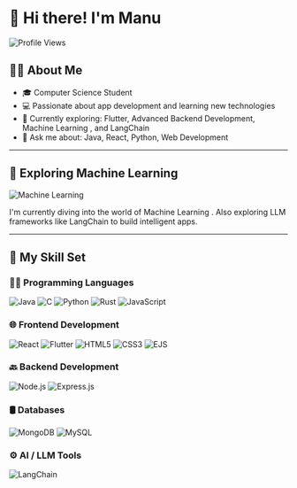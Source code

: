 # 👋 Hi there! I'm Manu

![Profile Views](https://komarev.com/ghpvc/?username=your-github-username&color=blue)

## 👨‍💻 About Me

- 🎓 Computer Science Student  
- 💻 Passionate about app development and learning new technologies  
- 🌱 Currently exploring: Flutter, Advanced Backend Development, Machine Learning , and LangChain  
- 💬 Ask me about: Java, React, Python, Web Development  

---

## 🤖 Exploring Machine Learning
![Machine Learning](https://img.shields.io/badge/Machine%20Learning-009688?style=for-the-badge&logo=tensorflow&logoColor=white)

I'm currently diving into the world of Machine Learning . Also exploring LLM frameworks like LangChain to build intelligent apps.

---

## 🚀 My Skill Set

### 🧑‍💻 Programming Languages
![Java](https://img.shields.io/badge/Java-ED8B00?style=for-the-badge&logo=java&logoColor=white)
![C](https://img.shields.io/badge/C-00599C?style=for-the-badge&logo=c&logoColor=white)
![Python](https://img.shields.io/badge/Python-3776AB?style=for-the-badge&logo=python&logoColor=white)
![Rust](https://img.shields.io/badge/Rust-000000?style=for-the-badge&logo=rust&logoColor=white)
![JavaScript](https://img.shields.io/badge/JavaScript-F7DF1E?style=for-the-badge&logo=javascript&logoColor=black)

### 🌐 Frontend Development
![React](https://img.shields.io/badge/React-20232A?style=for-the-badge&logo=react&logoColor=61DAFB)
![Flutter](https://img.shields.io/badge/Flutter-02569B?style=for-the-badge&logo=flutter&logoColor=white)
![HTML5](https://img.shields.io/badge/HTML5-E34F26?style=for-the-badge&logo=html5&logoColor=white)
![CSS3](https://img.shields.io/badge/CSS3-1572B6?style=for-the-badge&logo=css3&logoColor=white)
![EJS](https://img.shields.io/badge/EJS-000000?style=for-the-badge&logo=ejs&logoColor=white)

### 🔙 Backend Development
![Node.js](https://img.shields.io/badge/Node.js-339933?style=for-the-badge&logo=nodedotjs&logoColor=white)
![Express.js](https://img.shields.io/badge/Express.js-000000?style=for-the-badge&logo=express&logoColor=white)

### 🛢️ Databases
![MongoDB](https://img.shields.io/badge/MongoDB-4EA94B?style=for-the-badge&logo=mongodb&logoColor=white)
![MySQL](https://img.shields.io/badge/MySQL-4479A1?style=for-the-badge&logo=mysql&logoColor=white)

### ⚙️ AI / LLM Tools
![LangChain](https://img.shields.io/badge/LangChain-000000?style=for-the-badge&logo=langchain&logoColor=white)
